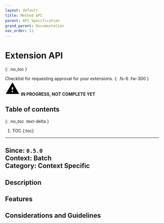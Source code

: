 ```yaml
---
layout: default
title: Method API
parent: API Specification
grand_parent: Documentation
nav_order: 11
---
```


# Extension API
{: .no_toc }

Checklist for requesting approval for your extensions.
{: .fs-6 .fw-300 }
![](/assets/images/warning-24px.svg) **️IN PROGRESS, NOT COMPLETE YET**

## Table of contents
{: .no_toc .text-delta }

1. TOC
{:toc}

---

**Since**: `0.5.0`  
**Context**: Batch  
**Category**: Context Specific  
---
## Description

## Features

## Considerations and Guidelines